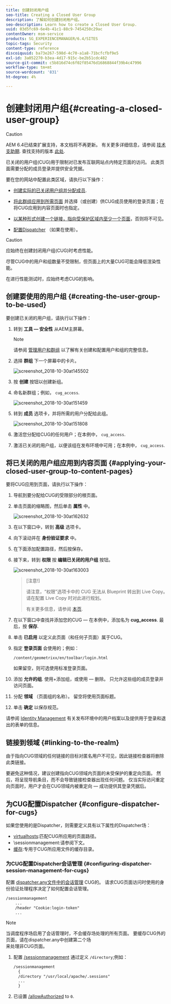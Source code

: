 ```yaml
---
title: 创建封闭用户组
seo-title: Creating a Closed User Group
description: 了解如何创建封闭用户组。
seo-description: Learn how to create a Closed User Group.
uuid: 03d5fc69-6e4b-41c1-88c9-7454250c29ac
contentOwner: msm-service
products: SG_EXPERIENCEMANAGER/6.4/SITES
topic-tags: Security
content-type: reference
discoiquuid: ba73e267-598d-4c70-a1a8-71bcfcfbf9e5
exl-id: 3a052270-b3ea-4d17-915c-be2b51cdc482
source-git-commit: c5b816d74c6f02f85476d16868844f39b4c47996
workflow-type: tm+mt
source-wordcount: '831'
ht-degree: 4%

---
```


# 创建封闭用户组{#creating-a-closed-user-group}

>[!CAUTION]
>
>AEM 6.4已结束扩展支持，本文档将不再更新。 有关更多详细信息，请参阅 [技术支助期](https://helpx.adobe.com/cn/support/programs/eol-matrix.html). 查找支持的版本 [此处](https://experienceleague.adobe.com/docs/).

已关闭的用户组(CUG)用于限制对已发布互联网站点内特定页面的访问。 此类页面需要分配的成员登录并提供安全凭据。

要在您的网站中配置此类区域，请执行以下操作：

* [创建实际的已关闭用户组并分配成员](#creating-the-user-group-to-be-used).

* [将此群组应用到所需页面](#applying-your-closed-user-group-to-content-pages) 并选择（或创建）供CUG成员使用的登录页面；在将CUG应用到内容页面时也指定。

* [以某种形式创建一个链接，指向受保护区域内至少一个页面](#linking-to-the-realm)，否则将不可见。
* [配置Dispatcher](#configure-dispatcher-for-cugs) （如果在使用）。

>[!CAUTION]
>
>应始终在创建封闭用户组(CUG)时考虑性能。
>
>尽管CUG中的用户和组数量不受限制，但页面上的大量CUG可能会降低渲染性能。
>
>在进行性能测试时，应始终考虑CUG的影响。

## 创建要使用的用户组 {#creating-the-user-group-to-be-used}

要创建已关闭的用户组，请执行以下操作：

1. 转到 **工具 — 安全性** 从AEM主屏幕。

   >[!NOTE]
   >
   >请参阅 [管理用户和群组](/help/sites-administering/security.md#managing-users-and-groups) 以了解有关创建和配置用户和组的完整信息。

1. 选择 **群组** 下一个屏幕中的卡片。

   ![screenshot_2018-10-30at145502](assets/screenshot_2018-10-30at145502.png)

1. 按 **创建** 按钮以创建新组。
1. 命名新群组；例如， `cug_access`.

   ![screenshot_2018-10-30at151459](assets/screenshot_2018-10-30at151459.png)

1. 转到 **成员** 选项卡，并将所需的用户分配给此组。

   ![screenshot_2018-10-30at151808](assets/screenshot_2018-10-30at151808.png)

1. 激活您分配给CUG的任何用户；在本例中， `cug_access`.
1. 激活已关闭的用户组，以便该组在发布环境中可用；在本例中， `cug_access`.

## 将已关闭的用户组应用到内容页面 {#applying-your-closed-user-group-to-content-pages}

要将CUG应用到页面，请执行以下操作：

1. 导航到要分配给CUG的受限部分的根页面。
1. 单击页面的缩略图，然后单击 **属性** 中。

   ![screenshot_2018-10-30at162632](assets/screenshot_2018-10-30at162632.png)

1. 在以下窗口中，转到 **高级** 选项卡。
1. 向下滚动并在 **身份验证要求** 中。

1. 在下面添加配置路径，然后按保存。
1. 接下来，转到 **权限** 按 **编辑已关闭的用户组** 按钮。

   ![screenshot_2018-10-30at163003](assets/screenshot_2018-10-30at163003.png)

   >[注意!]
   >
   > 请注意，“权限”选项卡中的 CUG 无法从 Blueprint 转出到 Live Copy。请在配置 Live Copy 时对此进行规划。
   >
   > 有关更多信息，请参阅 [本页](closed-user-groups.md#aem-livecopy).

1. 在以下窗口中查找并添加您的CUG — 在本例中，添加名为 **cug_access**. 最后，按 **保存**.
1. 单击 **已启用** 以定义此页面（和任何子页面）属于CUG。
1. 指定 **登录页面** 会使用的；例如：

   `/content/geometrixx/en/toolbar/login.html`

   如果留空，则可选使用标准登录页面。

1. 添加 **允许的组**. 使用+添加组，或使用 — 删除。 只允许这些组的成员登录并访问页面。
1. 分配 **领域** （页面组的名称）。 留空将使用页面标题。
1. 单击 **确定** 以保存规范。

请参阅 [Identity Management](/help/sites-administering/identity-management.md) 有关发布环境中的用户档案以及提供用于登录和退出的表单的信息。

## 链接到领域 {#linking-to-the-realm}

由于指向CUG领域的任何链接的目标对匿名用户不可见，因此链接检查器将删除此类链接。

要避免这种情况，建议创建指向CUG领域内页面的未受保护的重定向页面。 然后，将呈现导航条目，而不会导致链接检查器出现任何问题。 仅当实际访问重定向页面时，用户才会在CUG领域内被重定向 — 成功提供其登录凭据后。

## 为CUG配置Dispatcher {#configure-dispatcher-for-cugs}

如果您使用的是Dispatcher，则需要定义具有以下属性的Dispatcher场：

* [virtualhosts](https://helpx.adobe.com/experience-manager/dispatcher/using/dispatcher-configuration.html#identifying-virtual-hosts-virtualhosts):匹配CUG所应用的页面路径。
* \sessionmanagement:请参阅下文。
* [缓存](https://helpx.adobe.com/experience-manager/dispatcher/using/dispatcher-configuration.html#configuring-the-dispatcher-cache-cache):专用于CUG所应用文件的缓存目录。

### 为CUG配置Dispatcher会话管理 {#configuring-dispatcher-session-management-for-cugs}

配置 [dispatcher.any文件中的会话管理](https://helpx.adobe.com/experience-manager/dispatcher/using/dispatcher-configuration.html#enabling-secure-sessions-sessionmanagement) CUG的。 请求CUG页面访问时使用的身份验证处理程序决定了如何配置会话管理。

```xml
/sessionmanagement
    ...
    /header "Cookie:login-token" 
    ...
```

>[!NOTE]
>
>当调度程序场启用了会话管理时，不会缓存场处理的所有页面。 要缓存CUG外的页面，请在dispatcher.any中创建第二个场\
>来处理非CUG页面。

1. 配置 [/sessionmanagement](https://helpx.adobe.com/experience-manager/dispatcher/using/dispatcher-configuration.html#enabling-secure-sessions-sessionmanagement) 通过定义 `/directory`;例如：

   ```xml
   /sessionmanagement
     {
     /directory "/usr/local/apache/.sessions"
     ...
     }
   ```

1. 已设置 [/allowAuthorized](https://helpx.adobe.com/experience-manager/dispatcher/using/dispatcher-configuration.html#caching-when-authentication-is-used) to `0`.
